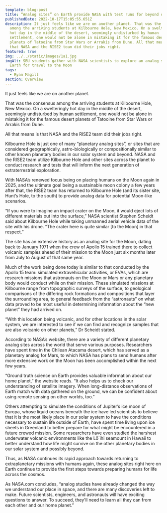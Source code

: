 ```yaml
---
template: blog-post
title: “Analog sites” on Earth provide NASA with test runs for beyond our planet
publishedDate: 2022-10-17T15:05:55.651Z
description: It just feels like we are on another planet. That was the consensus
  among the arriving students at Kilbourne Hole, New Mexico. On a swelteringly
  hot day in the middle of the desert, seemingly undisturbed by human
  settlement, one would not be alone in mistaking it for the famous desert
  planets of Tatooine from Star Wars or Arrakis from Dune. All that means is
  that NASA and the RISE2 team did their jobs right.
featured: true
img: ../../static/images/1a1.jpg
imgAlt: SBU students gather with NASA scientists to explore an analog site on
  Earth for travel to the Moon
tags:
  - Ryan Magill
section: Overview
---
```


It just feels like we are on another planet.

That was the consensus among the arriving students at Kilbourne Hole, New Mexico. On a swelteringly hot day in the middle of the desert, seemingly undisturbed by human settlement, one would not be alone in mistaking it for the famous desert planets of Tatooine from Star Wars or Arrakis from Dune. 

All that means is that NASA and the RISE2 team did their jobs right.

Kilbourne Hole is just one of many “planetary analog sites”, or sites that are considered geographically, astro-biologically or compositionally similar to other known planetary bodies in our solar system and beyond. NASA and the RISE2 team utilize Kilbourne Hole and other sites across the planet to conduct research and tests that will inform the next generation of extraterrestrial exploration.

With NASA’s renewed focus being on placing humans on the Moon again in 2025, and the ultimate goal being a sustainable moon colony a few years after that, the RISE2 team has returned to Kilbourne Hole (and its sister site, Hunt’s Hole, to the south) to provide analog data for potential Moon-like scenarios. 

“If you were to imagine an impact crater on the Moon, it would eject lots of different materials out into the surface,” NASA scientist Stephen Scheidt said about Kilbourne Hole while taking unmanned aerial vehicle data of the site with his drone. “The crater here is quite similar \[to the Moon] in that respect.”

The site has an extensive history as an analog site for the Moon, dating back to January 1971 when the crew of Apollo 15 trained there to collect volcanic samples ahead of their mission to the Moon just six months later from July to August of that same year.

Much of the work being done today is similar to that conducted by the Apollo 15 team: simulated extravehicular activities, or EVAs, which are research missions that astronauts on the Moon or Mars or any planetary body would conduct while on their mission. These simulated missions at Kilbourne range from topographic surveys of the surface, to geological comparisons of the differing rock formations and compositions that layer the surrounding area, to general feedback from the “astronauts” on what data proved to be most useful in determining information about the “new planet” they had arrived on.

“With this location being volcanic, and for other locations in the solar system, we are interested to see if we can find and recognize samples that are also volcanic on other planets,” Dr Scheidt stated.

According to NASA’s website, there are a variety of different planetary analog sites across the world that serve various purposes. Researchers have spent time in the Chilean Atacama desert, which has served as a planetary analog for Mars, to which NASA has plans to send humans after more extensive work on the Moon has been accomplished within the next few years.

“Ground truth science on Earth provides valuable information about our home planet,” the website reads. “It also helps us to check our understanding of satellite imagery. When long-distance observations of Earth match with data gathered on the ground, we can be confident about using remote sensing on other worlds, too.”

Others attempting to simulate the conditions of Jupiter’s ice moon of Europa, whose liquid oceans beneath the ice have led scientists to believe that it is the most likely place in our solar system to have the conditions necessary to sustain life outside of Earth, have spent time living upon ice sheets in Greenland to better prepare for what might be encountered in a future crewed mission. Some researchers have even studied the harshest underwater volcanic environments like the Lō`ihi seamount in Hawaii to better understand how life might survive on the other planetary bodies in our solar system and possibly beyond.

Thus, as NASA continues its rapid approach towards returning to extraplanetary missions with humans again, these analog sites right here on Earth continue to provide the first steps towards preparing humans for life across the cosmos.

As NASA.com concludes, “analog studies have already changed the way we understand our place in space, and there are many discoveries left to make. Future scientists, engineers, and astronauts will have exciting questions to answer. To succeed, they'll need to learn all they can from each other and our home planet.”